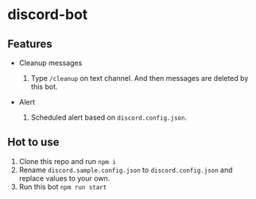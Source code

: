 # discord-bot

## Features

- Cleanup messages
  1. Type `/cleanup` on text channel. And then messages are deleted by this bot.

- Alert
  1. Scheduled alert based on `discord.config.json`. 

## Hot to use

1. Clone this repo and run `npm i`
1. Rename `discord.sample.config.json` to `discord.config.json` and replace values to your own.
1. Run this bot `npm run start`
